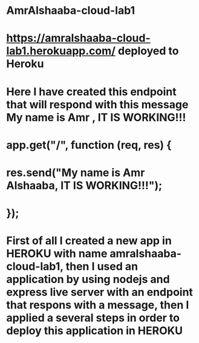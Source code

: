 # AmrAlshaaba-cloud-lab1
# https://amralshaaba-cloud-lab1.herokuapp.com/ deployed to Heroku
# 
# Here I have created this endpoint that will respond with this message My name is Amr , IT IS WORKING!!!
# app.get("/", function (req, res) {
#  res.send("My name is Amr Alshaaba, IT IS WORKING!!!");
# });

# First of all I created a new app in HEROKU with name amralshaaba-cloud-lab1, then I used an application by using nodejs and express live server with an endpoint that respons with a message, then I applied a several steps in order to deploy this application in HEROKU